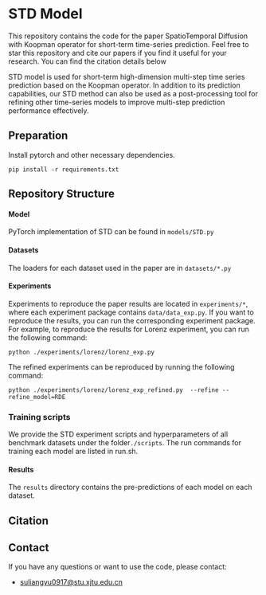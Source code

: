 # STD Model

This repository contains the code for the paper SpatioTemporal Diffusion with Koopman operator for short-term time-series prediction. Feel free to star this repository and cite our papers if you find it useful for your research. You can find the citation details below

STD model is used for short-term high-dimension multi-step time series prediction based on the Koopman operator. In addition to its prediction capabilities, our STD method can also be used as a post-processing tool for refining other time-series models to improve multi-step prediction performance effectively.

<!-- ![N-BEATS Architecture](nbeats.png) -->

## Preparation
Install pytorch and other necessary dependencies.

`pip install -r requirements.txt`

## Repository Structure

#### Model
PyTorch implementation of STD can be found in `models/STD.py`

#### Datasets
The loaders for each dataset used in the paper are in `datasets/*.py`

#### Experiments
Experiments to reproduce the paper results are located in `experiments/*`, 
where each experiment package contains `data/data_exp.py`. If you want to reproduce the results, 
you can run the corresponding experiment package. For example, to reproduce the results for Lorenz experiment, 
you can run the following command:

`python ./experiments/lorenz/lorenz_exp.py`

The refined experiments can be reproduced by running the following command:

`python ./experiments/lorenz/lorenz_exp_refined.py  --refine --refine_model=RDE`
### Training scripts
We provide the STD experiment scripts and hyperparameters of all benchmark datasets under the folder`./scripts`. The run commands for training each model are listed in run.sh.
#### Results
The `results` directory contains the pre-predictions of each model on each dataset.
## Citation

## Contact
If you have any questions or want to use the code, please contact:
- suliangyu0917@stu.xjtu.edu.cn
